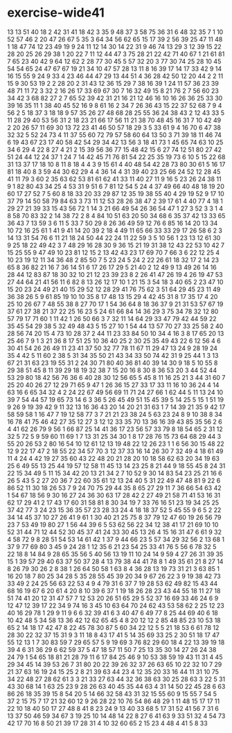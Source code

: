 # exercise-wide41
13
13
51
40
18
2
42
31
41
18
42
3
35
9
48
37
3
58
75
36
31
6
48
32
35
7
1
10
52
57
46
2
20
47
26
67
5
35
3
64
34
56
62
65
15
17
39
2
56
39
25
47
11
48
1
18
47
74
12
23
49
19
9
24
11
12
14
30
14
22
31
9
46
74
13
29
3
12
39
15
22
28
20
25
26
29
38
1
20
22
7
11
12
44
47
3
75
28
21
22
42
71
40
67
1
21
61
81
7
65
23
40
42
9
64
12
62
2
28
77
30
45
5
57
32
20
3
77
30
74
25
28
10
45
54
54
65
24
47
67
67
19
21
34
10
47
57
28
13
11
8
16
39
17
14
17
33
42
9
14
16
15
55
9
24
9
33
4
23
46
44
47
29
13
44
51
4
36
28
42
50
12
20
44
2
2
11
15
9
30
53
19
2
2
28
20
2
31
43
12
36
15
29
7
38
16
39
1
24
11
57
36
23
39
48
71
11
72
3
32
2
16
26
17
33
69
67
30
7
16
32
49
15
8
21
76
2
7
56
60
23
34
42
3
68
82
27
2
7
65
52
39
42
31
21
16
21
12
46
16
10
16
26
36
25
33
30
39
16
35
11
1
38
40
45
52
16
9
8
61
16
2
34
7
26
36
43
15
22
37
52
68
7
9
4
56
2
5
18
37
3
18
18
9
57
35
26
27
48
68
28
25
55
36
24
38
43
2
12
43
33
5
11
28
29
40
53
56
31
2
18
23
21
66
17
56
11
21
38
70
48
45
16
31
7
10
42
49
2
20
26
57
11
69
30
13
72
23
41
46
50
57
18
29
3
5
33
61
9
4
16
70
6
47
38
32
32
5
52
24
73
4
11
37
55
60
72
79
57
58
60
64
13
50
3
71
39
18
11
46
74
6
19
43
67
23
17
40
58
42
54
29
34
42
13
56
3
18
41
73
1
45
65
74
63
10
25
34
6
29
4
22
8
27
4
21
2
15
39
56
36
77
15
48
42
15
6
27
74
12
51
80
27
42
51
24
44
12
24
37
1
24
7
14
42
45
71
76
81
54
22
25
35
19
73
6
10
5
15
22
68
31
13
37
17
18
10
8
11
8
18
4
4
3
9
15
61
4
40
48
54
42
28
73
80
30
61
5
16
17
81
18
40
8
3
59
44
30
62
29
4
4
36
14
4
31
39
40
23
25
66
24
52
12
28
45
41
11
79
3
60
2
35
63
62
53
81
61
62
41
33
11
40
27
11
9
16
5
23
26
24
38
11
9
1
82
80
43
34
25
4
53
31
9
51
6
7
81
12
54
5
24
4
37
49
66
40
48
18
19
20
60
17
27
52
7
5
60
8
18
33
20
33
29
87
12
35
19
38
55
40
4
29
19
52
9
17
10
37
79
14
50
58
79
84
63
3
73
11
12
53
28
26
38
47
2
39
17
61
4
40
77
4
18
1
29
27
21
39
33
15
43
56
72
1
14
3
21
66
49
54
26
36
54
47
1
27
3
52
3
3
1
4
8
58
70
83
32
2
14
38
72
2
8
4
84
10
51
63
20
50
34
68
6
35
37
42
13
33
65
36
43
7
13
59
3
6
11
5
33
7
50
29
8
26
36
49
59
12
76
6
85
16
14
20
13
34
10
72
16
25
61
1
41
9
41
14
20
39
2
18
4
49
11
65
66
33
33
29
17
26
58
6
2
3
14
13
31
54
76
6
11
21
18
24
50
44
22
24
11
22
59
3
5
10
56
1
23
13
12
61
30
9
25
18
22
49
42
3
7
48
29
16
28
30
9
36
15
21
19
31
38
12
43
22
53
10
42
7
15
25
55
9
47
49
10
23
81
12
15
2
13
42
43
23
17
69
70
7
66
3
6
22
12
25
4
10
23
19
12
11
34
36
48
2
85
50
7
5
23
24
5
24
2
22
26
61
18
32
17
2
14
23
65
8
36
82
21
16
7
36
14
51
6
17
26
17
29
5
21
40
2
12
49
9
13
49
26
14
16
28
44
12
83
87
18
30
32
10
21
12
23
39
23
8
2
26
41
47
26
19
4
26
19
47
53
27
44
64
21
41
56
11
6
82
8
13
26
12
17
10
1
21
15
3
54
18
3
40
65
2
23
47
10
15
20
23
24
49
21
40
15
29
52
12
28
29
41
76
75
62
3
51
64
29
45
23
11
49
36
38
26
5
9
61
85
19
10
10
35
8
17
48
13
15
29
4
42
45
31
8
17
35
17
4
20
25
10
26
67
7
48
55
38
8
27
70
17
1
54
36
64
8
18
36
37
9
21
31
53
57
67
19
37
61
27
38
21
37
22
25
16
23
5
24
61
66
84
14
36
29
3
75
34
78
32
12
80
57
79
17
71
60
1
11
42
1
26
50
66
3
7
32
11
14
64
29
33
47
79
42
44
59
22
35
45
54
29
38
5
32
49
48
43
5
15
27
10
1
54
44
13
57
70
27
33
25
58
2
40
28
56
74
20
15
4
73
10
28
37
2
44
11
23
33
84
50
10
34
4
16
3
8
17
65
20
13
25
46
7
9
1
3
21
36
8
17
51
25
10
36
40
25
2
30
25
35
49
43
22
6
12
56
4
6
30
41
54
26
26
49
11
23
41
37
50
32
77
78
11
67
11
29
47
13
24
9
28
19
24
35
4
42
5
11
60
2
38
5
31
34
35
50
21
43
34
33
50
74
42
31
9
25
44
1
3
13
67
21
31
63
23
19
55
31
2
24
30
71
80
40
36
81
40
39
14
30
9
18
5
10
55
8
29
38
51
45
8
11
39
29
18
19
32
38
7
15
20
16
8
30
8
36
53
20
3
44
52
44
53
29
80
18
42
56
76
36
6
40
28
30
12
56
65
5
45
8
11
16
25
21
3
44
31
60
7
25
20
40
26
27
12
29
71
65
9
47
1
26
36
15
27
33
17
33
11
16
10
36
24
4
14
63
16
6
65
34
32
4
2
24
22
67
49
56
69
11
71
24
27
66
1
62
44
5
11
13
24
10
39
7
54
44
57
19
65
73
14
6
3
36
5
26
45
49
51
15
45
39
5
14
25
5
15
1
51
19
9
26
9
19
39
42
9
11
32
13
16
36
43
20
14
20
21
31
63
1
7
14
39
21
35
9
42
17
58
59
58
1
16
47
7
19
12
58
77
3
7
21
21
23
38
24
5
63
23
24
8
9
10
38
8
34
16
78
41
75
46
42
27
35
12
27
3
12
12
33
35
70
13
36
16
39
43
85
35
56
2
6
4
41
62
26
79
9
56
1
66
87
25
14
41
36
17
23
56
57
33
79
8
18
54
65
2
31
12
32
5
72
5
9
59
60
11
69
1
7
13
31
25
34
30
1
8
17
28
76
15
73
64
68
29
44
3
55
20
26
53
2
80
16
54
10
12
61
12
13
19
48
22
12
26
23
1
1
6
56
30
15
48
22
12
9
22
17
47
2
18
55
22
34
57
70
3
12
37
33
16
14
26
30
7
32
49
4
18
61
49
11
4
24
4
42
19
27
35
60
43
22
48
20
21
28
20
10
18
58
62
63
20
34
19
63
25
6
49
55
13
25
44
19
57
12
58
11
45
13
14
23
25
8
21
44
9
18
55
45
8
24
31
22
15
34
49
5
11
15
34
42
20
13
21
34
2
7
10
52
9
30
14
83
54
23
25
21
16
6
26
5
43
5
2
27
20
36
7
22
60
35
61
12
13
24
40
5
31
22
49
47
48
81
9
22
6
86
52
11
30
18
26
53
7
9
24
70
75
29
44
35
8
65
27
29
11
7
36
66
54
63
42
1
54
67
18
56
9
30
16
27
24
36
30
63
17
28
42
2
27
49
21
58
71
41
53
16
31
62
17
29
41
2
17
43
17
60
31
58
81
8
30
34
19
7
33
76
16
51
23
19
34
25
25
37
42
77
3
24
23
15
36
35
57
23
28
33
24
4
18
18
37
52
5
45
55
9
6
5
2
22
34
14
45
37
10
27
26
41
9
61
1
30
40
21
25
75
8
37
79
12
47
60
19
26
56
79
23
7
53
49
19
80
27
1
56
44
39
6
5
53
62
56
22
34
12
38
41
17
21
69
10
10
52
31
44
71
12
44
52
30
45
37
41
24
33
30
45
13
26
4
15
16
31
47
6
61
9
32
4
58
72
9
8
28
51
54
53
14
61
42
1
37
9
44
66
23
5
57
34
29
32
56
2
13
68
1
37
9
77
69
80
3
45
9
24
28
1
12
35
6
21
23
54
25
33
41
76
5
56
6
78
32
5
22
18
8
14
84
9
28
65
35
56
5
40
56
13
19
11
10
24
14
9
59
4
27
26
31
39
35
15
1
39
57
29
40
63
37
50
37
28
4
13
79
38
44
41
78
8
1
49
35
61
21
8
27
14
8
26
79
30
26
2
8
38
1
26
64
50
58
1
63
8
4
36
28
13
19
73
31
21
3
63
85
1
16
20
18
7
80
25
34
28
5
35
28
55
45
39
20
34
9
67
26
22
3
9
19
38
42
73
33
49
2
24
25
56
63
22
53
4
9
4
79
31
6
37
7
19
28
53
62
49
82
15
43
44
68
16
19
67
6
20
61
4
20
8
10
39
6
37
1
19
18
26
28
23
43
44
55
18
11
27
18
51
74
41
20
12
31
47
57
7
12
53
20
26
51
65
29
5
52
37
16
69
33
46
24
6
9
12
47
12
39
17
22
34
9
74
16
3
45
10
63
64
70
24
62
43
53
58
62
2
25
12
23
40
16
29
78
1
29
9
11
9
6
6
32
39
41
6
3
40
47
6
49
77
8
25
44
69
40
6
18
10
42
48
5
34
58
13
36
42
12
62
65
45
4
8
20
12
12
2
85
48
85
23
10
53
18
65
2
14
18
17
42
47
8
22
45
78
30
87
5
60
34
22
12
5
5
21
18
53
6
61
78
12
28
30
22
32
37
15
31
9
3
11
18
8
43
17
41
5
14
35
69
33
25
2
30
51
18
17
47
55
12
13
1
7
30
83
59
7
29
65
57
5
9
19
69
3
76
82
29
60
18
4
22
13
39
19
18
39
4
6
31
36
29
6
62
59
37
5
47
18
57
11
50
7
25
13
35
30
14
27
26
24
38
24
79
1
54
65
18
81
21
28
79
11
6
17
84
25
46
9
10
53
38
59
19
43
11
31
4
45
29
34
45
14
39
53
26
7
31
80
20
22
39
26
32
37
26
63
65
10
22
32
10
7
29
21
37
63
16
19
24
15
25
2
8
21
39
63
44
23
4
12
35
20
33
16
44
11
31
10
75
34
22
48
27
28
62
61
3
3
21
33
27
63
44
32
36
38
63
30
25
28
63
3
22
5
31
43
30
68
14
1
63
25
23
9
28
26
63
40
45
35
44
63
4
31
14
50
22
45
28
6
63
86
26
18
35
39
15
8
54
20
5
14
66
32
58
43
31
32
15
55
60
9
15
55
7
54
5
37
2
15
75
7
17
21
32
60
12
9
26
28
22
10
76
54
86
48
29
1
11
48
15
17
17
11
22
10
18
40
50
17
27
48
8
41
8
23
24
9
13
40
33
68
5
17
31
52
41
56
7
31
6
13
37
50
46
59
34
67
3
19
25
10
14
48
14
22
8
27
6
41
63
9
33
51
32
4
54
73
42
17
70
16
8
50
21
39
17
28
31
4
10
32
60
65
2
15
23
4
48
4
41
5
8
33
